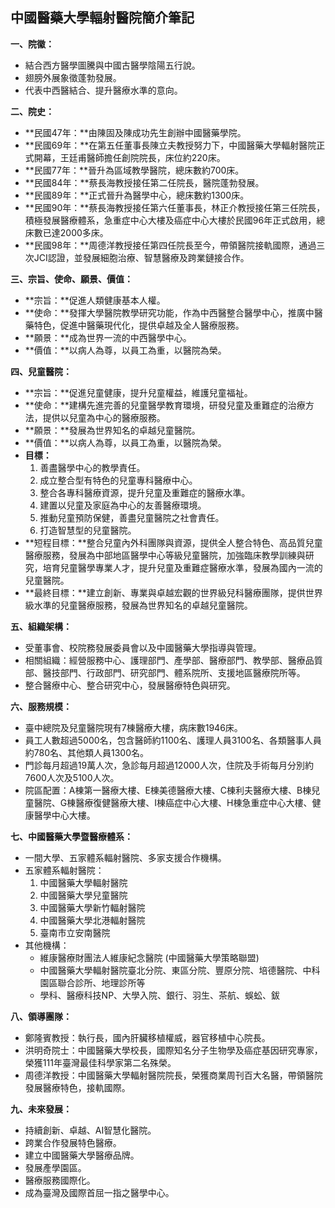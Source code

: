 ## 中國醫藥大學輻射醫院簡介筆記

**一、院徽：**

* 結合西方醫學圖騰與中國古醫學陰陽五行說。
* 翅膀外展象徵蓬勃發展。
* 代表中西醫結合、提升醫療水準的意向。

**二、院史：**

* **民國47年：**由陳固及陳成功先生創辦中國醫藥學院。
* **民國69年：**在第五任董事長陳立夫教授努力下，中國醫藥大學輻射醫院正式開幕，王廷甫醫師擔任創院院長，床位約220床。
* **民國77年：**晉升為區域教學醫院，總床數約700床。
* **民國84年：**蔡長海教授接任第二任院長，醫院蓬勃發展。
* **民國89年：**正式晉升為醫學中心，總床數約1300床。
* **民國90年：**蔡長海教授接任第六任董事長，林正介教授接任第三任院長，積極發展醫療體系，急重症中心大樓及癌症中心大樓於民國96年正式啟用，總床數已達2000多床。
* **民國98年：**周德洋教授接任第四任院長至今，帶領醫院接軌國際，通過三次JCI認證，並發展細胞治療、智慧醫療及跨業鏈接合作。

**三、宗旨、使命、願景、價值：**

* **宗旨：**促進人類健康基本人權。
* **使命：**發揮大學醫院教學研究功能，作為中西醫整合醫學中心，推廣中醫藥特色，促進中醫藥現代化，提供卓越及全人醫療服務。
* **願景：**成為世界一流的中西醫學中心。
* **價值：**以病人為尊，以員工為重，以醫院為榮。

**四、兒童醫院：**

* **宗旨：**促進兒童健康，提升兒童權益，維護兒童福祉。
* **使命：**建構先進完善的兒童醫學教育環境，研發兒童及重難症的治療方法，提供以兒童為中心的醫療服務。
* **願景：**發展為世界知名的卓越兒童醫院。
* **價值：**以病人為尊，以員工為重，以醫院為榮。
* **目標：**
    1. 善盡醫學中心的教學責任。
    2. 成立整合型有特色的兒童專科醫療中心。
    3. 整合各專科醫療資源，提升兒童及重難症的醫療水準。
    4. 建置以兒童及家庭為中心的友善醫療環境。
    5. 推動兒童預防保健，善盡兒童醫院之社會責任。
    6. 打造智慧型的兒童醫院。
* **短程目標：**整合兒童內外科團隊與資源，提供全人整合特色、高品質兒童醫療服務，發展為中部地區醫學中心等級兒童醫院，加強臨床教學訓練與研究，培育兒童醫學專業人才，提升兒童及重難症醫療水準，發展為國內一流的兒童醫院。
* **最終目標：**建立創新、專業與卓越宏觀的世界級兒科醫療團隊，提供世界級水準的兒童醫療服務，發展為世界知名的卓越兒童醫院。

**五、組織架構：**

* 受董事會、校院務發展委員會以及中國醫藥大學指導與管理。
* 相關組織：經營服務中心、護理部門、產學部、醫療部門、教學部、醫療品質部、醫技部門、行政部門、研究部門、體系院所、支援地區醫療院所等。
* 整合醫療中心、整合研究中心，發展醫療特色與研究。

**六、服務規模：**

* 臺中總院及兒童醫院現有7棟醫療大樓，病床數1946床。
* 員工人數超過5000名，包含醫師約1100名、護理人員3100名、各類醫事人員約780名、其他類人員1300名。
* 門診每月超過19萬人次，急診每月超過12000人次，住院及手術每月分別約7600人次及5100人次。
* 院區配置：A棟第一醫療大樓、E棟美德醫療大樓、C棟利夫醫療大樓、B棟兒童醫院、G棟醫療復健醫療大樓、I棟癌症中心大樓、H棟急重症中心大樓、健康醫學中心大樓。

**七、中國醫藥大學暨醫療體系：**

* 一間大學、五家體系輻射醫院、多家支援合作機構。
* 五家體系輻射醫院：
    1. 中國醫藥大學輻射醫院
    2. 中國醫藥大學兒童醫院
    3. 中國醫藥大學新竹輻射醫院
    4. 中國醫藥大學北港輻射醫院
    5. 臺南市立安南醫院
* 其他機構：
    * 維康醫療財團法人維康紀念醫院 (中國醫藥大學策略聯盟)
    * 中國醫藥大學輻射醫院臺北分院、東區分院、豐原分院、培德醫院、中科園區聯合診所、地理診所等
    * 學科、醫療科技NP、大學入院、銀行、羽生、茶航、蜈蚣、鈸

**八、領導團隊：**

* 鄭隆賓教授：執行長，國內肝臟移植權威，器官移植中心院長。
* 洪明奇院士：中國醫藥大學校長，國際知名分子生物學及癌症基因研究專家，榮獲111年臺灣最佳科學家第二名殊榮。
* 周德洋教授：中國醫藥大學輻射醫院院長，榮獲商業周刊百大名醫，帶領醫院發展醫療特色，接軌國際。

**九、未來發展：**

* 持續創新、卓越、AI智慧化醫院。
* 跨業合作發展特色醫療。
* 建立中國醫藥大學醫療品牌。
* 發展產學園區。
* 醫療服務國際化。
* 成為臺灣及國際首屈一指之醫學中心。 

